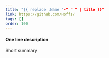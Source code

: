 ```yaml
---
title: "{{ replace .Name "-" " " | title }}"
link: https://github.com/Hoffs/
tags: []
order: 100
---
```


#### One line description

Short summary
